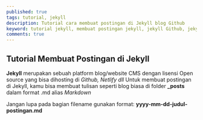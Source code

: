 ```yaml
---
published: true
tags: tutorial, jekyll
description: Tutorial cara membuat postingan di Jekyll blog Github
keyword: tutorial jekyll, membuat postingan jekyll, jekyll Github, jekyll blog
comments: true
---
```

## Tutorial Membuat Postingan di Jekyll ##

**Jekyll** merupakan sebuah platform blog/website CMS dengan lisensi Open source yang bisa dihosting di _Github, Netlify dll_
Untuk membuat postingan di Jekyll, kamu bisa membuat tulisan seperti blog biasa di folder **_posts** dalam format .md alias *Markdown*

Jangan lupa pada bagian filename gunakan format: **yyyy-mm-dd-judul-postingan.md**


